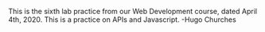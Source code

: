 This is the sixth lab practice from our Web Development course, dated April 4th, 2020. This is a practice on APIs and Javascript. -Hugo Churches 
